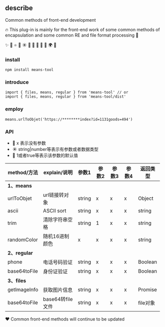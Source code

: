 
## describe

Common methods of front-end development

🔥 This plug-in is mainly for the front-end work of some common methods of encapsulation and some common RE and file format processing 🎉

✨
📢
⭐        🍋
☀️        🍫
💸        🧸
🚀 💪 🌍 🏡

### install

```
npm install means-tool
```

### introduce

```
import { files, means, regular } from 'means-tool' // or
import { files, means, regular } from 'means-tool/dist'
```

### employ

```
means.urlToObjet('https://********index?id=1131goods=494')
```

### API

- 📢 x 表示没有参数
- ☀️ string|number等表示有参数或者数据类型
- 💸 1或者true等表示该参数的默认值

| method/方法 | explain/说明 | 参数1 | 参数2 |  参数3  | 参数4 | 返回类型 |
| --- | --- | --- | --- | --- | --- | --- |
| **1、means** |  |  |  |  |   |   |  
| urlToObjet | url链接转对象 | string | x | x | x | Object |  
| ascii | ASCII sort | string | x | x | x | string  |  
| trim | 清除字符串空格 | string |  1  | x | x | string |  
| randomColor | 随机16进制颜色 | x | x  | x | x  | string  |  
| **2、regular** |  |  |  |    |   |   |  
| phone | 电话号码验证 | string | x | x | x | Boolean |  
| base64toFile | 身份证验证 | string | x | x | x | Boolean |  
| **3、files** |  |  |  |     |   |   |  
| getImageInfo | 获取图片信息 | string | x | x | x | Promise |  
| base64toFile | base64转file文件 | string | x | x | x | file对象 |  


❤️ Common front-end methods will continue to be updated
